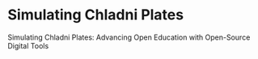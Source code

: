 # Simulating Chladni Plates
 Simulating Chladni Plates: Advancing Open Education with Open-Source Digital Tools
